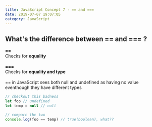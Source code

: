 ```yaml
---
title: JavaScript Concept 7 - == and ===
date: 2019-07-07 19:07:05
category: JavaScript
---
```


## What's the difference between == and === ?

**==**
<br>
Checks for **equality**
<br>
<br>
**===** <br>
Checks for **equality and type**
<br>
<br>
== in JavaScript sees both null and undefined as having no value eventhough they have different types

```js
// checkout this badness
let foo // undefined
let temp = null // null

// compare the two
console.log(foo == temp) // true(boolean), what??
```
